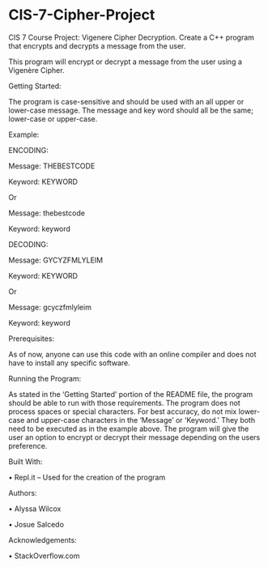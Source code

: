 # CIS-7-Cipher-Project
CIS 7 Course Project: Vigenere Cipher Decryption. Create a C++ program that encrypts and decrypts a message from the user.

This program will encrypt or decrypt a message from the user using a Vigenère
 Cipher.

Getting Started:

The program is case-sensitive and should be used with an all upper or lower-case message. The message and key word should all be the same; lower-case or upper-case.

Example: 

ENCODING:

Message: 	THEBESTCODE

Keyword: 	KEYWORD

Or

Message:	thebestcode

Keyword: 	keyword

DECODING:

Message:  GYCYZFMLYLEIM

Keyword:  KEYWORD

Or

Message:  gcyczfmlyleim

Keyword:  keyword

Prerequisites: 

As of now, anyone can use this code with an online compiler and does not have to install any specific software.

Running the Program:

As stated in the ‘Getting Started’ portion of the README file, the program should be able to run with those requirements. The program does not process spaces or special characters. For best accuracy, do not mix lower-case and upper-case characters in the ‘Message’ or ‘Keyword.’ They both need to be executed as in the example above. The program will give the user an option to encrypt or decrypt their message depending on the users preference. 

Built With:

•	Repl.it – Used for the creation of the program 

Authors:

•	Alyssa Wilcox

•	Josue Salcedo

Acknowledgements:

•	StackOverflow.com 
